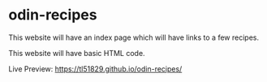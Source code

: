 # odin-recipes

This website will have an index page which will have links to a few recipes.

This website will have basic HTML code.

Live Preview: https://tl51829.github.io/odin-recipes/
